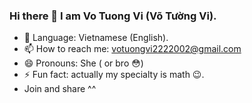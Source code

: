 ### Hi there 👋 I am Vo Tuong Vi (Võ Tường Vi).

<!--
**vivo2222/vivo2222** is a ✨ _special_ ✨ repository because its `README.md` (this file) appears on your GitHub profile.

Here are some ideas to get you started:

- 🔭 I’m currently working on ..
- 🌱 I’m currently learning ...
- 👯 I’m looking to collaborate on ...
- 🤔 I’m looking for help with ...
- 💬 Ask me about ...
- 📫 How to reach me: ...
- 😄 Pronouns: ...
- ⚡ Fun fact: ...
-->
- 🚩 Language: Vietnamese (English).
- 📫 How to reach me: votuongvi2222002@gmail.com 
- 😄 Pronouns: She ( or bro 😳)
- ⚡ Fun fact: actually my specialty is math 😉.
- Join and share ^^
